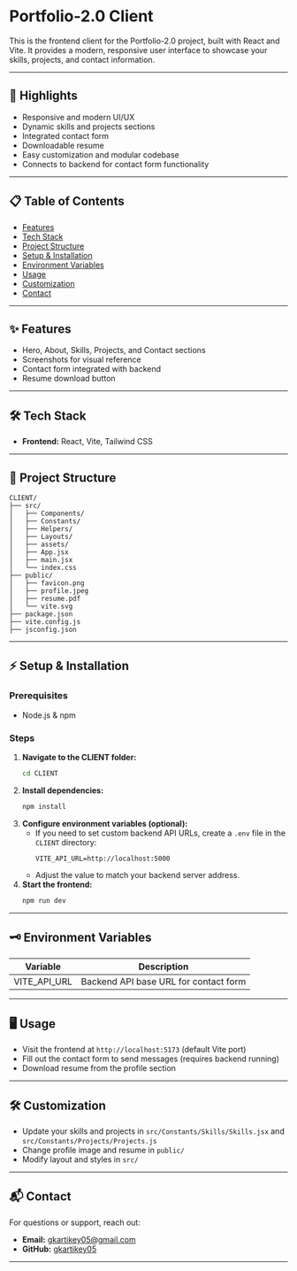 # Portfolio-2.0 Client

This is the frontend client for the Portfolio-2.0 project, built with React and Vite. It provides a modern, responsive user interface to showcase your skills, projects, and contact information.

---

## 🌟 Highlights

- Responsive and modern UI/UX
- Dynamic skills and projects sections
- Integrated contact form
- Downloadable resume
- Easy customization and modular codebase
- Connects to backend for contact form functionality

---

## 📋 Table of Contents

- [Features](#features)
- [Tech Stack](#tech-stack)
- [Project Structure](#project-structure)
- [Setup & Installation](#setup--installation)
- [Environment Variables](#environment-variables)
- [Usage](#usage)
- [Customization](#customization)
- [Contact](#contact)

---

## ✨ Features

- Hero, About, Skills, Projects, and Contact sections
- Screenshots for visual reference
- Contact form integrated with backend
- Resume download button

---

## 🛠️ Tech Stack

- **Frontend:** React, Vite, Tailwind CSS

---

## 📁 Project Structure

```
CLIENT/
├── src/
│   ├── Components/
│   ├── Constants/
│   ├── Helpers/
│   ├── Layouts/
│   ├── assets/
│   ├── App.jsx
│   ├── main.jsx
│   └── index.css
├── public/
│   ├── favicon.png
│   ├── profile.jpeg
│   ├── resume.pdf
│   └── vite.svg
├── package.json
├── vite.config.js
├── jsconfig.json
```

---

## ⚡ Setup & Installation

### Prerequisites

- Node.js & npm

### Steps

1. **Navigate to the CLIENT folder:**
   ```bash
   cd CLIENT
   ```
2. **Install dependencies:**
   ```bash
   npm install
   ```
3. **Configure environment variables (optional):**
   - If you need to set custom backend API URLs, create a `.env` file in the `CLIENT` directory:
     ```env
     VITE_API_URL=http://localhost:5000
     ```
   - Adjust the value to match your backend server address.
4. **Start the frontend:**
   ```bash
   npm run dev
   ```

---

## 🗝️ Environment Variables

| Variable     | Description                           |
| ------------ | ------------------------------------- |
| VITE_API_URL | Backend API base URL for contact form |

---

## 🖥️ Usage

- Visit the frontend at `http://localhost:5173` (default Vite port)
- Fill out the contact form to send messages (requires backend running)
- Download resume from the profile section

---

## 🛠️ Customization

- Update your skills and projects in `src/Constants/Skills/Skills.jsx` and `src/Constants/Projects/Projects.js`
- Change profile image and resume in `public/`
- Modify layout and styles in `src/`

---

## 📬 Contact

For questions or support, reach out:

- **Email:** [gkartikey05@gmail.com](mailto:gkartikey05@gmail.com)
- **GitHub:** [gkartikey05](https://github.com/gkartikey05)

---

